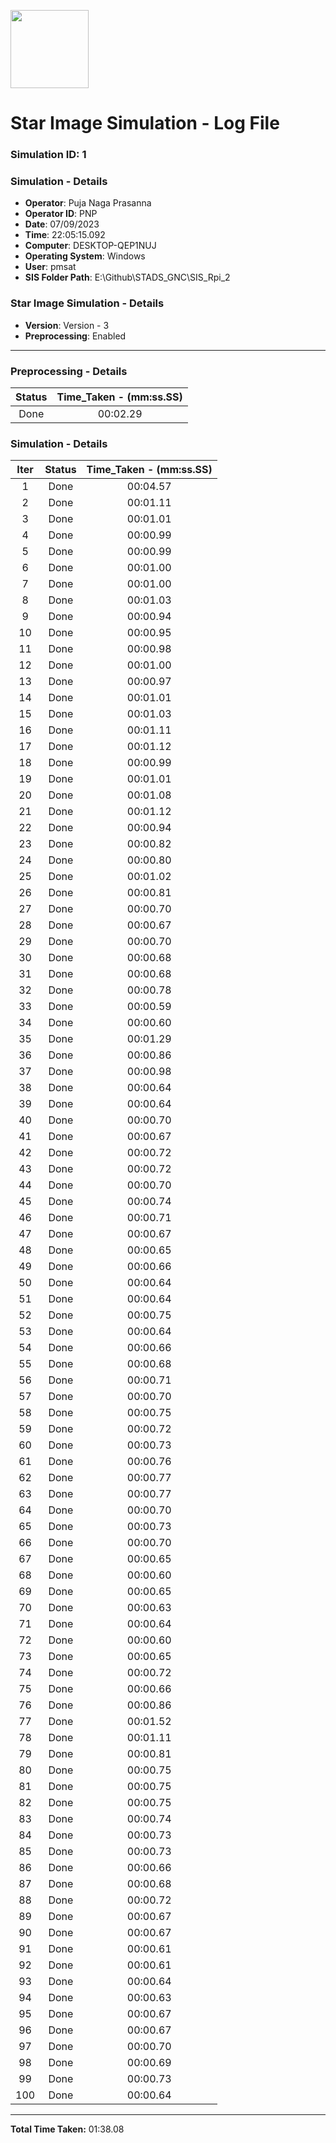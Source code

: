 [<img src="https://www.aero.iitb.ac.in/satlab/images/IITBSSP2019.png" width="125"/>](image.png)

# Star Image Simulation - Log File

### Simulation ID: 1

### Simulation - Details
* **Operator**: Puja Naga Prasanna
* **Operator ID**: PNP
* **Date**: 07/09/2023
* **Time**: 22:05:15.092
* **Computer**: DESKTOP-QEP1NUJ
* **Operating System**: Windows
* **User**: pmsat
* **SIS Folder Path**: E:\Github\STADS_GNC\SIS_Rpi_2

### Star Image Simulation - Details
* **Version**: Version - 3
* **Preprocessing**: Enabled

---

### Preprocessing - Details

|Status|Time_Taken - (mm:ss.SS)
|:---:|:---:|
|Done|00:02.29|

### Simulation - Details

|Iter|Status|Time_Taken - (mm:ss.SS)|
|:---:|:---:|:---:|
|1|Done|00:04.57|
|2|Done|00:01.11|
|3|Done|00:01.01|
|4|Done|00:00.99|
|5|Done|00:00.99|
|6|Done|00:01.00|
|7|Done|00:01.00|
|8|Done|00:01.03|
|9|Done|00:00.94|
|10|Done|00:00.95|
|11|Done|00:00.98|
|12|Done|00:01.00|
|13|Done|00:00.97|
|14|Done|00:01.01|
|15|Done|00:01.03|
|16|Done|00:01.11|
|17|Done|00:01.12|
|18|Done|00:00.99|
|19|Done|00:01.01|
|20|Done|00:01.08|
|21|Done|00:01.12|
|22|Done|00:00.94|
|23|Done|00:00.82|
|24|Done|00:00.80|
|25|Done|00:01.02|
|26|Done|00:00.81|
|27|Done|00:00.70|
|28|Done|00:00.67|
|29|Done|00:00.70|
|30|Done|00:00.68|
|31|Done|00:00.68|
|32|Done|00:00.78|
|33|Done|00:00.59|
|34|Done|00:00.60|
|35|Done|00:01.29|
|36|Done|00:00.86|
|37|Done|00:00.98|
|38|Done|00:00.64|
|39|Done|00:00.64|
|40|Done|00:00.70|
|41|Done|00:00.67|
|42|Done|00:00.72|
|43|Done|00:00.72|
|44|Done|00:00.70|
|45|Done|00:00.74|
|46|Done|00:00.71|
|47|Done|00:00.67|
|48|Done|00:00.65|
|49|Done|00:00.66|
|50|Done|00:00.64|
|51|Done|00:00.64|
|52|Done|00:00.75|
|53|Done|00:00.64|
|54|Done|00:00.66|
|55|Done|00:00.68|
|56|Done|00:00.71|
|57|Done|00:00.70|
|58|Done|00:00.75|
|59|Done|00:00.72|
|60|Done|00:00.73|
|61|Done|00:00.76|
|62|Done|00:00.77|
|63|Done|00:00.77|
|64|Done|00:00.70|
|65|Done|00:00.73|
|66|Done|00:00.70|
|67|Done|00:00.65|
|68|Done|00:00.60|
|69|Done|00:00.65|
|70|Done|00:00.63|
|71|Done|00:00.64|
|72|Done|00:00.60|
|73|Done|00:00.65|
|74|Done|00:00.72|
|75|Done|00:00.66|
|76|Done|00:00.86|
|77|Done|00:01.52|
|78|Done|00:01.11|
|79|Done|00:00.81|
|80|Done|00:00.75|
|81|Done|00:00.75|
|82|Done|00:00.75|
|83|Done|00:00.74|
|84|Done|00:00.73|
|85|Done|00:00.73|
|86|Done|00:00.66|
|87|Done|00:00.68|
|88|Done|00:00.72|
|89|Done|00:00.67|
|90|Done|00:00.67|
|91|Done|00:00.61|
|92|Done|00:00.61|
|93|Done|00:00.64|
|94|Done|00:00.63|
|95|Done|00:00.67|
|96|Done|00:00.67|
|97|Done|00:00.70|
|98|Done|00:00.69|
|99|Done|00:00.73|
|100|Done|00:00.64|

---

**Total Time Taken:** 01:38.08
